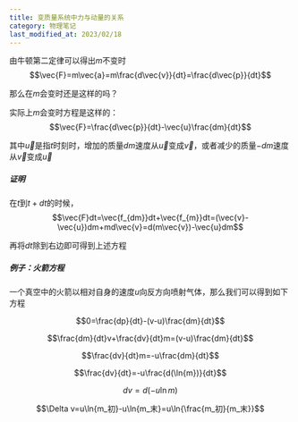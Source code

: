 ```yaml
---
title: 变质量系统中力与动量的关系
category: 物理笔记
last_modified_at: 2023/02/18
---
```


由牛顿第二定律可以得出$m$不变时 $$\vec{F}=m\vec{a}=m\frac{d\vec{v}}{dt}=\frac{d\vec{p}}{dt}$$

那么在$m$会变时还是这样的吗？

实际上$m$会变时方程是这样的：$$\vec{F}=\frac{d\vec{p}}{dt}-\vec{u}\frac{dm}{dt}$$

其中$\vec{u}$是指$t$时刻时，增加的质量$dm$速度从$\vec{u}$变成$\vec{v}$，或者减少的质量$-dm$速度从$\vec{v}$变成$\vec{u}$

##### 证明

在$t$到$t+dt$的时候，$$\vec{F}dt=\vec{f_{dm}}dt+\vec{f_{m}}dt=(\vec{v}-\vec{u})dm+md\vec{v}=d(m\vec{v})-\vec{u}dm$$

再将$dt$除到右边即可得到上述方程

##### 例子：火箭方程

一个真空中的火箭以相对自身的速度$u$向反方向喷射气体，那么我们可以得到如下方程

$$0=\frac{dp}{dt}-(v-u)\frac{dm}{dt}$$

$$\frac{dm}{dt}v+\frac{dv}{dt}m=(v-u)\frac{dm}{dt}$$

$$\frac{dv}{dt}m=-u\frac{dm}{dt}$$

$$\frac{dv}{dt}=-u\frac{d(\ln{m})}{dt}$$

$$dv=d(-u\ln{m})$$

$$\Delta v=u\ln{m_初}-u\ln{m_末}=u\ln{\frac{m_初}{m_末}}$$
